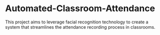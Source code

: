 # Automated-Classroom-Attendance
This project aims to leverage facial recognition technology to create a system that streamlines the attendance recording process in classrooms.
